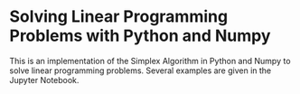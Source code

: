 # Solving Linear Programming Problems with Python and Numpy

This is an implementation of the Simplex Algorithm in Python and Numpy to solve linear programming problems. Several examples are given in the Jupyter Notebook.
